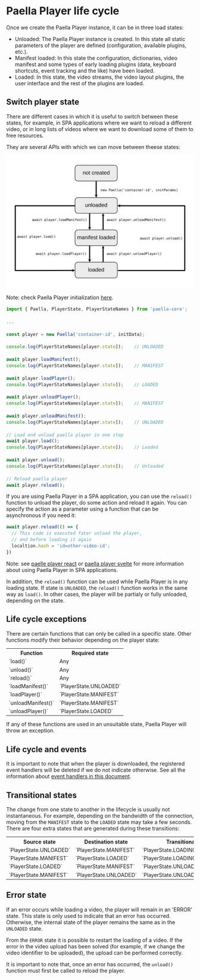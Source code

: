 # Paella Player life cycle

Once we create the Paella Player instance, it can be in three load states:

- Unloaded: The Paella Player instance is created. In this state all static parameters of the player are defined (configuration, available plugins, etc.).
- Manifest loaded: In this state the configuration, dictionaries, video manifest and some types of early loading plugins (data, keyboard shortcuts, event tracking and the like) have been loaded.
- Loaded: In this state, the video streams, the video layout plugins, the user interface and the rest of the plugins are loaded.

## Switch player state

There are different cases in which it is useful to switch between these states, for example, in SPA applications where we want to reload a different video, or in long lists of videos where we want to download some of them to free resources.

They are several APIs with which we can move between theese states:

![img/paella-player-states.svg](img/paella-player-states.svg)

Note: check Paella Player initialization [here](initialization.md).

```javascript
import { Paella, PlayerState, PlayerStateNames } from 'paella-core';

...

const player = new Paella('container-id', initData);

console.log(PlayerStateNames[player.state]);    // UNLOADED

await player.loadManifest();
console.log(PlayerStateNames[player.state]);    // MANIFEST

await player.loadPlayer();
console.log(PlayerStateNames[player.state]);    // LOADED

await player.unloadPlayer();
console.log(PlayerStateNames[player.state]);    // MANIFEST

await player.unloadManifest();
console.log(PlayerStateNames[player.state]);    // UNLOADED

// Load and unload paella player in one step
await player.load();
console.log(PlayerStateNames[player.state]);    // Loaded

await player.unload();
console.log(PlayerStateNames[player.state]);    // Unloaded

// Reload paella player
await player.reload();
```

If you are using Paella Player in a SPA application, you can use the `reload()` function to unload the player, do some action and reload it again. You can specify the action as a parameter using a function that can be asynchronous if you need it:

```javascript
await player.reload(() => {
  // This code is executed fater unload the player,
  // and before loading it again
  localtion.hash = 'id=other-video-id';
})
```

Note: see [paelle player react](paella_react.md) or [paella player svelte](paella_svelte.md) for more information about using Paella Player in SPA applications.

In addition, the `reload()` function can be used while Paella Player is in any loading state. If state is `UNLOADED`, the `reload()` function works in the same way as `load()`. In other cases, the player will be partialy or fully unloaded, depending on the state.

## Life cycle exceptions

There are certain functions that can only be called in a specific state. Other functions modify their behavior depending on the player state:

<table>
  <tr>
    <th>Function</th>
    <th>Required state</th> 
  </tr>
  <tr>
    <td>`load()`</td>
    <td>Any</td> 
  </tr>
  <tr>
    <td>`unload()`</td>
    <td>Any</td> 
  </tr>
  <tr>
    <td>`reload()`</td>
    <td>Any</td> 
  </tr>
  <tr>
    <td>`loadManifest()`</td>
    <td>`PlayerState.UNLOADED`</td> 
  </tr>
  <tr>
    <td>`loadPlayer()`</td>
    <td>`PlayerState.MANIFEST`</td> 
  </tr>
  <tr>
    <td>`unloadManifest()`</td>
    <td>`PlayerState.MANIFEST`</td> 
  </tr>
  <tr>
    <td>`unloadPlayer()`</td>
    <td>`PlayerState.LOADED`</td> 
  </tr>
</table>

If any of these functions are used in an unsuitable state, Paella Player will throw an exception.

## Life cycle and events

It is important to note that when the player is downloaded, the registered event handlers will be deleted if we do not indicate otherwise. See all the information about [event handlers in this document](events.md).

## Transitional states

The change from one state to another in the lifecycle is usually not instantaneous. For example, depending on the bandwidth of the connection, moving from the `MANIFEST` state to the `LOADED` state may take a few seconds. There are four extra states that are generated during these transitions:

<table>
  <tr>
    <th>Source state</th>
    <th>Destination state</th>
    <th>Transitional state</th> 
  </tr>
  <tr>
    <td>`PlayerState.UNLOADED`</td>
    <td>`PlayerState.MANIFEST`</td>
    <td>`PlayerState.LOADING_MANIFEST`</td>
  </tr>
  <tr>
    <td>`PlayerState.MANIFEST`</td>
    <td>`PlayerState.LOADED`</td>
    <td>`PlayerState.LOADING_PLAYER`</td>
  </tr>
    <tr>
    <td>`PlayerState.LOADED`</td>
    <td>`PlayerState.MANIFEST`</td>
    <td>`PlayerState.UNLOADING_PLAYER`</td>
  </tr>
    <tr>
    <td>`PlayerState.MANIFEST`</td>
    <td>`PlayerState.UNLOADED`</td>
    <td>`PlayerState.UNLOADING_MANIFEST`</td>
  </tr>
</table>

## Error state

If an error occurs while loading a video, the player will remain in an 'ERROR' state. This state is only used to indicate that an error has occurred. Otherwise, the internal state of the player remains the same as in the `UNLOADED` state.

From the `ERROR` state it is possible to restart the loading of a video. If the error in the video upload has been solved (for example, if we change the video identifier to be uploaded), the upload can be performed correctly.

It is important to note that, once an error has occurred, the `unload()` function must first be called to reload the player.
